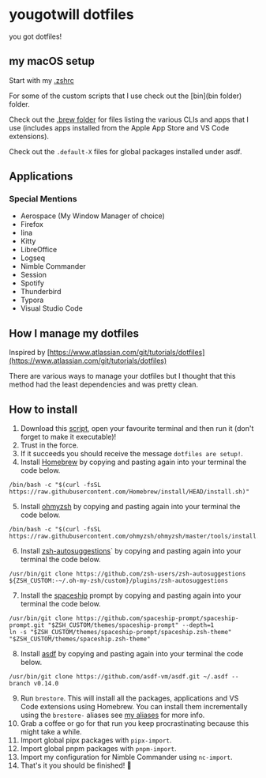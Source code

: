 # yougotwill dotfiles

you got dotfiles!

## my macOS setup

Start with my [.zshrc](.zshrc)

For some of the custom scripts that I use check out the [bin](bin folder) folder.

Check out the [.brew folder](.brew/brews) for files listing the various CLIs and apps that I use (includes apps installed from the Apple App Store and VS Code extensions).

Check out the `.default-X` files for global packages installed under asdf.

## Applications
### Special Mentions
- Aerospace (My Window Manager of choice)
- Firefox
- Iina
- Kitty
- LibreOffice
- Logseq
- Nimble Commander
- Session
- Spotify
- Thunderbird
- Typora
- Visual Studio Code

## How I manage my dotfiles
Inspired by [https://www.atlassian.com/git/tutorials/dotfiles](https://www.atlassian.com/git/tutorials/dotfiles)

There are various ways to manage your dotfiles but I thought that this method had the least dependencies and was pretty clean.

## How to install

1. Download this [script](bin/dotfiles-install.sh), open your favourite terminal and then run it (don't forget to make it executable)!
2. Trust in the force.
3. If it succeeds you should receive the message `dotfiles are setup!`.
4. Install [Homebrew](https://github.com/Homebrew/brew) by copying and pasting again into your terminal the code below.

```shell
/bin/bash -c "$(curl -fsSL https://raw.githubusercontent.com/Homebrew/install/HEAD/install.sh)"
```
5. Install [ohmyzsh](https://github.com/ohmyzsh/ohmyzsh) by copying and pasting again into your terminal the code below.

```shell
/bin/bash -c "$(curl -fsSL https://raw.githubusercontent.com/ohmyzsh/ohmyzsh/master/tools/install.sh)"
```
6. Install [zsh-autosuggestions](https://github.com/zsh-users/zsh-autosuggestions)` by copying and pasting again into your terminal the code below.

```shell
/usr/bin/git clone https://github.com/zsh-users/zsh-autosuggestions ${ZSH_CUSTOM:-~/.oh-my-zsh/custom}/plugins/zsh-autosuggestions
```
7. Install the [spaceship](https://github.com/spaceship-prompt/spaceship-prompt) prompt by copying and pasting again into your terminal the code below.

```shell
/usr/bin/git clone https://github.com/spaceship-prompt/spaceship-prompt.git "$ZSH_CUSTOM/themes/spaceship-prompt" --depth=1
ln -s "$ZSH_CUSTOM/themes/spaceship-prompt/spaceship.zsh-theme" "$ZSH_CUSTOM/themes/spaceship.zsh-theme"
```
8. Install [asdf](https://github.com/asdf-vm/asdf) by copying and pasting again into your terminal the code below.

```shell
/usr/bin/git clone https://github.com/asdf-vm/asdf.git ~/.asdf --branch v0.14.0
```

9. Run `brestore`. This will install all the packages, applications and VS Code extensions using Homebrew. You can install them incrementally using the `brestore-` aliases see [my aliases](.zshrc.d/aliases) for more info.
10. Grab a coffee or go for that run you keep procrastinating because this might take a while.
11. Import global pipx packages with `pipx-import`.
12. Import global pnpm packages with `pnpm-import`.
13. Import my configuration for Nimble Commander using `nc-import`.
13. That's it you should be finished! 🎉
